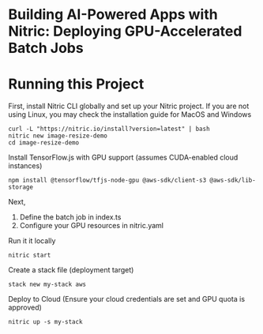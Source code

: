 # Building AI-Powered Apps with Nitric: Deploying GPU-Accelerated Batch Jobs

# Running this Project

First, install Nitric CLI globally and set up your Nitric project. If you are not using Linux, you may check the installation guide for MacOS and Windows <br>

```
curl -L "https://nitric.io/install?version=latest" | bash
nitric new image-resize-demo 
cd image-resize-demo
```
Install TensorFlow.js with GPU support (assumes CUDA-enabled cloud instances)

```
npm install @tensorflow/tfjs-node-gpu @aws-sdk/client-s3 @aws-sdk/lib-storage
```
Next, 
1. Define the batch job in index.ts
2. Configure your GPU resources in nitric.yaml

Run it it locally
```
nitric start
```
Create a stack file (deployment target)

```
stack new my-stack aws
```
Deploy to Cloud (Ensure your cloud credentials are set and GPU quota is approved)
```
nitric up -s my-stack
```

